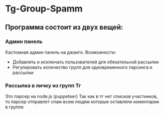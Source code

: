 # Tg-Group-Spamm
## Программа состоит из двух вещей:
### Админ панель
Кастомная админ панель на джанго. 
Возможности: 
 - Добавлять и исключать пользователей для обязательной рассылки
 - Регулировать количество групп для одновременного парсинга и рассылки
### Рассылка в личку из групп Тг
Это парсер на node.js (puppeteer)
Так как в тг нет списков участников, то парсер отправлет спам всем людям которые оставляли коментарии в группе  
